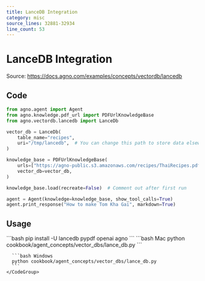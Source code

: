 ```yaml
---
title: LanceDB Integration
category: misc
source_lines: 32881-32934
line_count: 53
---
```


# LanceDB Integration
Source: https://docs.agno.com/examples/concepts/vectordb/lancedb



## Code

```python cookbook/agent_concepts/vector_dbs/lance_db.py
from agno.agent import Agent
from agno.knowledge.pdf_url import PDFUrlKnowledgeBase
from agno.vectordb.lancedb import LanceDb

vector_db = LanceDb(
    table_name="recipes",
    uri="/tmp/lancedb",  # You can change this path to store data elsewhere
)

knowledge_base = PDFUrlKnowledgeBase(
    urls=["https://agno-public.s3.amazonaws.com/recipes/ThaiRecipes.pdf"],
    vector_db=vector_db,
)

knowledge_base.load(recreate=False)  # Comment out after first run

agent = Agent(knowledge=knowledge_base, show_tool_calls=True)
agent.print_response("How to make Tom Kha Gai", markdown=True)
```

## Usage

<Steps>
  <Snippet file="create-venv-step.mdx" />

  <Step title="Install libraries">
    ```bash
    pip install -U lancedb pypdf openai agno
    ```
  </Step>

  <Step title="Run Agent">
    <CodeGroup>
      ```bash Mac
      python cookbook/agent_concepts/vector_dbs/lance_db.py
      ```

      ```bash Windows
      python cookbook/agent_concepts/vector_dbs/lance_db.py
      ```
    </CodeGroup>
  </Step>
</Steps>


